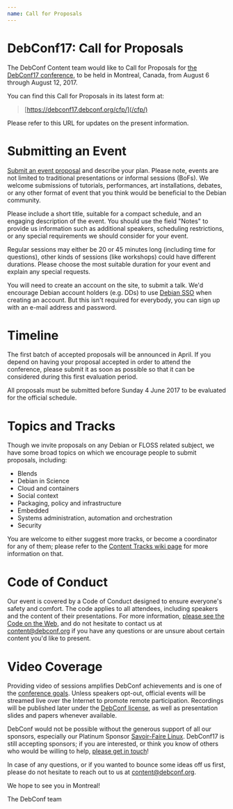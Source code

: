 ```yaml
---
name: Call for Proposals
---
```


DebConf17: Call for Proposals
=============================

The DebConf Content team would like to Call for Proposals for [the
DebConf17 conference](/), to be held in Montreal, Canada, from August 6
through August 12, 2017.

You can find this Call for Proposals in its latest form at:

> [https://debconf17.debconf.org/cfp/](/cfp/)

Please refer to this URL for updates on the present information.

Submitting an Event
===================

[Submit an event proposal](/talks/new/) and describe your plan. Please
note, events are not limited to traditional presentations or informal
sessions (BoFs). We welcome submissions of tutorials, performances, art
installations, debates, or any other format of event that you think
would be beneficial to the Debian community.

Please include a short title, suitable for a compact schedule, and an
engaging description of the event. You should use the field "Notes" to
provide us information such as additional speakers, scheduling
restrictions, or any special requirements we should consider for your
event.

Regular sessions may either be 20 or 45 minutes long (including time for
questions), other kinds of sessions (like workshops) could have
different durations. Please choose the most suitable duration for your
event and explain any special requests.

You will need to create an account on the site, to submit a talk. We'd
encourage Debian account holders (e.g. DDs) to use [Debian SSO][] when
creating an account.  But this isn't required for everybody, you can
sign up with an e-mail address and password.

[Debian SSO]: https://wiki.debian.org/DebianSingleSignOn

Timeline
========

The first batch of accepted proposals will be announced in April.  If
you depend on having your proposal accepted in order to attend the
conference, please submit it as soon as possible so that it can be
considered during this first evaluation period.

All proposals must be submitted before Sunday 4 June 2017 to be
evaluated for the official schedule.

Topics and Tracks
=================

Though we invite proposals on any Debian or FLOSS related subject, we
have some broad topics on which we encourage people to submit proposals,
including:

- Blends
- Debian in Science
- Cloud and containers
- Social context
- Packaging, policy and infrastructure
- Embedded
- Systems administration, automation and orchestration
- Security

You are welcome to either suggest more tracks, or become a coordinator
for any of them; please refer to the [Content Tracks wiki page] for more
information on that.

[Content Tracks wiki page]: https://wiki.debconf.org/wiki/DebConf17/ContentTracks

Code of Conduct
===============

Our event is covered by a Code of Conduct designed to ensure everyone's
safety and comfort. The code applies to all attendees, including
speakers and the content of their presentations. For more information,
[please see the Code on the Web][coc], and do not hesitate to contact us
at [content@debconf.org][] if you have any questions or are unsure about
certain content you'd like to present.

[coc]: <https://debconf.org/codeofconduct.shtml>
[content@debconf.org]: mailto:content@debconf.org

Video Coverage
==============

Providing video of sessions amplifies DebConf achievements and is one of
the [conference goals][]. Unless speakers opt-out, official events will
be streamed live over the Internet to promote remote participation.
Recordings will be published later under the [DebConf license][], as
well as presentation slides and papers whenever available.

[conference goals]: https://debconf.org/goals.shtml
[DebConf license]: http://meetings-archive.debian.net/pub/debian-meetings/LICENSE

DebConf would not be possible without the generous support of all our
sponsors, especially our Platinum Sponsor [Savoir-Faire Linux][].
DebConf17 is still accepting sponsors; if you are interested, or think
you know of others who would be willing to help, [please get in
touch](/sponsors/become-a-sponsor/)!

[Savoir-Faire Linux]: https://www.savoirfairelinux.com/en/

In case of any questions, or if you wanted to bounce some ideas off us
first, please do not hesitate to reach out to us at
[content@debconf.org][].

We hope to see you in Montreal!

The DebConf team
